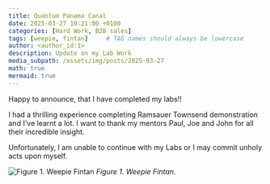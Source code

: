 ```yaml
---
title: Quantum Panama Canal
date: 2025-03-27 10:21:00 +0100
categories: [Hard Work, B2B sales]
tags: [weepie, fintan]     # TAG names should always be lowercase
author: <author_id:1>
description: Update on my Lab Work
media_subpath: /assets/img/posts/2025-03-27
math: true
mermaid: true
---
```


Happy to announce, that I have completed my labs!!

I had a thrilling experience completing Ramsauer Townsend demonstration and I've learnt a lot. I want to thank my mentors Paul, Joe and John for all their incredible insight.

Unfortunately, I am unable to continue with my Labs or I may commit unholy acts upon myself.

![Figure 1. Weepie Fintan](/1.jpg)   _Figure 1. Weepie Fintan._
